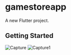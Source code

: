 # gamestoreapp

A new Flutter project.

## Getting Started

![Capture](https://user-images.githubusercontent.com/61077681/138588433-23fe561b-5a22-4f45-badc-ac863c516efb.PNG)
![Capture1](https://user-images.githubusercontent.com/61077681/138588439-05fe9fcc-402e-458b-bc75-9771a90ba7df.PNG)
